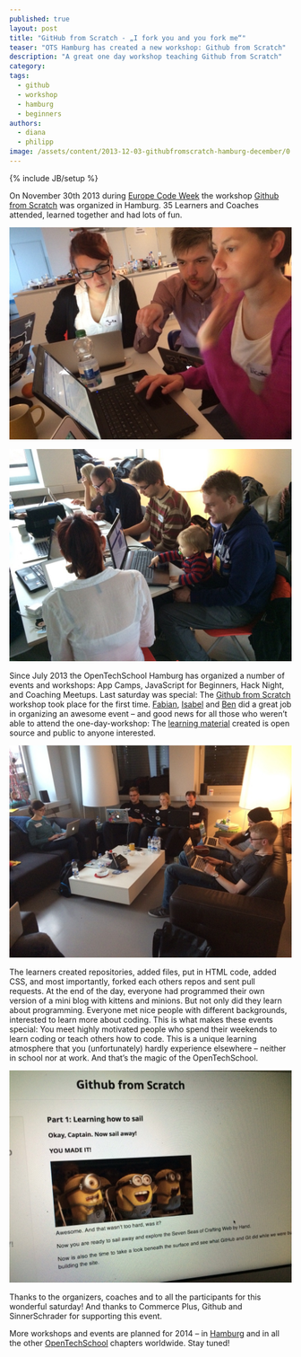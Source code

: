 ```yaml
---
published: true
layout: post
title: "GitHub from Scratch - „I fork you and you fork me“"
teaser: "OTS Hamburg has created a new workshop: Github from Scratch"
description: "A great one day workshop teaching Github from Scratch"
category:
tags:
  - github
  - workshop
  - hamburg
  - beginners
authors:
  - diana
  - philipp
image: /assets/content/2013-12-03-githubfromscratch-hamburg-december/0.jpeg
---
```

{% include JB/setup %}

On November 30th 2013 during [Europe Code Week](http://codeweek.eu) the workshop [Github from Scratch](http://opentechschool.github.io/github-from-scratch/) was organized in Hamburg. 35 Learners and Coaches attended, learned together and had lots of fun. 

![picture](/assets/content/2013-12-03-githubfromscratch-hamburg-december/0.jpeg)

![picture](/assets/content/2013-12-03-githubfromscratch-hamburg-december/1.jpeg)

Since July 2013 the OpenTechSchool Hamburg has organized a number of events and workshops: App Camps, JavaScript for Beginners, Hack Night, and Coaching Meetups. Last saturday was special: The [Github from Scratch](http://opentechschool.github.io/github-from-scratch/) workshop took place for the first time. [Fabian](http://twitter.com/filtercake), [Isabel](http://twitter.com/fallera) and [Ben](http://twitter.com/salzig) did a great job in organizing an awesome event – and good news for all those who weren’t able to attend the one-day-workshop: The [learning material](http://opentechschool.github.io/github-from-scratch/) created is open source and public to anyone interested. 

![picture](/assets/content/2013-12-03-githubfromscratch-hamburg-december/4.jpeg)

The learners created repositories, added files, put in HTML code, added CSS, and most importantly, forked each others repos and sent pull requests. At the end of the day, everyone had programmed their own version of a mini blog with kittens and minions. But not only did they learn about programming. Everyone met nice people with different backgrounds, interested to learn more about coding. 
This is what makes these events special: You meet highly motivated people who spend their weekends to learn coding or teach others how to code. This is a unique learning atmosphere that you (unfortunately) hardly experience elsewhere – neither in school nor at work. And that’s the magic of the OpenTechSchool.

![picture](/assets/content/2013-12-03-githubfromscratch-hamburg-december/3.jpeg)

Thanks to the organizers, coaches and to all the participants for this wonderful saturday! And thanks to Commerce Plus, Github and SinnerSchrader for supporting this event. 

More workshops and events are planned for 2014 – in [Hamburg](http://opentechschool.org/hamburg) and in all the other [OpenTechSchool](http://opentechschool.org/) chapters worldwide. Stay tuned!


